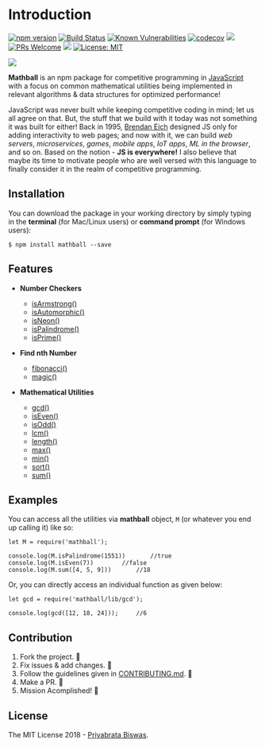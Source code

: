 # Introduction

[![npm version](https://badge.fury.io/js/mathball.svg)](https://badge.fury.io/js/mathball) [![Build Status](https://travis-ci.org/pbiswas101/Mathball.svg?branch=master)](https://travis-ci.org/pbiswas101/Mathball) [![Known Vulnerabilities](https://snyk.io/test/github/pbiswas101/Mathball/badge.svg?targetFile=package.json)](https://snyk.io/test/github/pbiswas101/Mathball?targetFile=package.json) [![codecov](https://codecov.io/gh/pbiswas101/Mathball/branch/master/graph/badge.svg)](https://codecov.io/gh/pbiswas101/Mathball) ![](https://img.shields.io/github/issues/pbiswas101/Mathball.svg) [![PRs Welcome](https://img.shields.io/badge/PRs-welcome-brightgreen.svg?style=flat-square)](http://makeapullrequest.com) ![](https://img.shields.io/github/stars/pbiswas101/Mathball.svg) [![License: MIT](https://img.shields.io/badge/License-MIT-yellow.svg)](https://opensource.org/licenses/MIT)

![](https://github.com/pbiswas101/Mathball/blob/master/assets/mathball-banner.png)

**Mathball** is an npm package for competitive programming in [JavaScript][1] with a focus on common mathematical utilities being implemented in relevant algorithms & data structures for optimized performance!

JavaScript was never built while keeping competitive coding in mind; let us all agree on that. But, the stuff that we build with it today was not something it was built for either! Back in 1995, [Brendan Eich][2] designed JS only for adding interactivity to web pages; and now with it, we can build *web servers*, *microservices*, *games*, *mobile apps*, *IoT apps*, *ML in the browser*, and so on. Based on the notion - **JS is everywhere!** I also believe that maybe its time to motivate people who are well versed with this language to finally consider it in the realm of competitive programming.

## Installation

You can download the package in your working directory by simply typing in the **terminal** (for Mac/Linux users) or **command prompt** (for Windows users):

```
$ npm install mathball --save
```

## Features

- **Number Checkers**
	- [isArmstrong()][3]
	- [isAutomorphic()][4]
	- [isNeon()][5]
	- [isPalindrome()][6]
	- [isPrime()][7]

- **Find nth Number**
	- [fibonacci()][8]
	- [magic()][9]

- **Mathematical Utilities**
	- [gcd()][10]
	- [isEven()][11]
	- [isOdd()][12]
	- [lcm()][13]
	- [length()][14]
	- [max()][15]
	- [min()][16]
	- [sort()][17]
	- [sum()][18]

## Examples

You can access all the utilities via **mathball** object, `M` (or whatever you end up calling it) like so:

```
let M = require('mathball');

console.log(M.isPalindrome(1551))       //true
console.log(M.isEven(7))		//false
console.log(M.sum([4, 5, 9]))		//18
```

Or, you can directly access an individual function as given below:

```
let gcd = require('mathball/lib/gcd');

console.log(gcd([12, 18, 24]));		//6
```

## Contribution

1. Fork the project. :fork_and_knife:
2. Fix issues & add changes. :wrench:
3. Follow the guidelines given in [CONTRIBUTING.md][19]. :star2:
4. Make a PR. :hammer:
5. Mission Acomplished! :tada:

## License

The MIT License 2018 - [Priyabrata Biswas][20].

[1]: https://developer.mozilla.org/bm/docs/Web/JavaScript
[2]: https://en.wikipedia.org/wiki/Brendan_Eich
[3]: https://github.com/pbiswas101/Mathball/blob/master/src/armstrong/index.js
[4]: https://github.com/pbiswas101/Mathball/blob/master/src/automorphic/index.js
[5]: https://github.com/pbiswas101/Mathball/blob/master/src/neon/index.js
[6]: https://github.com/pbiswas101/Mathball/blob/master/src/palindrome/index.js
[7]: https://github.com/pbiswas101/Mathball/blob/master/src/prime/index.js
[8]: https://github.com/pbiswas101/Mathball/blob/master/src/fibonacci/index.js
[9]: https://github.com/pbiswas101/Mathball/blob/master/src/magic/index.js
[10]: https://github.com/pbiswas101/Mathball/blob/master/src/gcd/index.js
[11]: https://github.com/pbiswas101/Mathball/blob/master/src/isEven/index.js
[12]: https://github.com/pbiswas101/Mathball/blob/master/src/isOdd/index.js
[13]: https://github.com/pbiswas101/Mathball/blob/master/src/lcm/index.js
[14]: https://github.com/pbiswas101/Mathball/blob/master/src/length/index.js
[15]: https://github.com/pbiswas101/Mathball/blob/master/src/max/index.js
[16]: https://github.com/pbiswas101/Mathball/blob/master/src/min/index.js
[17]: https://github.com/pbiswas101/Mathball/blob/master/src/sort/index.js
[18]: https://github.com/pbiswas101/Mathball/blob/master/src/sum/index.js
[19]: https://github.com/pbiswas101/Mathball/blob/master/CONTRIBUTING.md
[20]: https://github.com/pbiswas101
